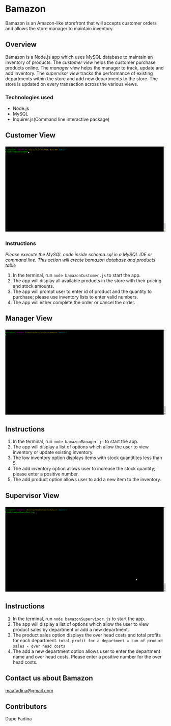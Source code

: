 # Bamazon

Bamazon is an Amazon-like storefront that will accepts customer orders and allows the store manager to maintain inventory.

## Overview

Bamazon is a Node.js app which uses MySQL database to maintain an inventory of products. The _customer view_ helps the customer purchase products online. The _manager view_ helps the manager to track, update and add inventory. The _supervisor view_ tracks the performance of existing departments within the store and add new departments to the store. The store is updated on every transaction across the various views.

### Technologies used

- Node.js
- MySQL
- Inquirer.js(Command line interactive package)

## Customer View

### ![Demo](https://raw.githubusercontent.com/mosfad/Bamazon/master/customerView.gif)

### Instructions

_*Please execute the MySQL code inside schema.sql in a MySQL IDE or command line. This action will create bamazon database and products table*_

1. In the terminal, run `node bamazonCustomer.js` to start the app.
2. The app will display all available products in the store with their pricing and stock amounts.
3. The app will prompt user to enter id of product and the quantity to purchase; please use inventory lists to enter valid numbers.
4. The app will either complete the order or cancel the order.

## Manager View

### ![Demo](https://raw.githubusercontent.com/mosfad/Bamazon/master/managerView.gif)

## Instructions

1. In the terminal, run `node bamazonManager.js` to start the app.
2. The app will display a list of options which allow the user to view inventory or update existing inventory.
3. The low inventory option displays items with stock quantitites less than 5.
4. The add inventory option allows user to increase the stock quantity; please enter a positive number.
5. The add product option allows user to add a new item to the inventory.

## Supervisor View

### ![Demo](https://raw.githubusercontent.com/mosfad/Bamazon/master/supervisorView.gif)

## Instructions

1. In the terminal, run `node bamazonSupervisor.js` to start the app.
2. The app will display a list of options which allow the user to view product sales by department or add a new department.
3. The product sales option displays the over head costs and total profits for each department.
   `total profit for a department = sum of product sales - over head costs`
4. The add a new department option allows user to enter the department name and over head costs. Please enter a positive
   number for the over head costs.

## Contact us about Bamazon

maafadina@gmail.com

## Contributors

Dupe Fadina
